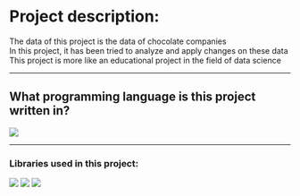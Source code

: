 # Project description:
The data of this project is the data of chocolate companies</br>
In this project, it has been tried to analyze and apply changes on these data</br>
This project is more like an educational project in the field of data science</br>

---

## What programming language is this project written in?
<img src = "https://img.shields.io/badge/Python-f39f37" />

---

### Libraries used in this project:
<img src = "https://img.shields.io/badge/Numpy-f39f37" /> <img src = "https://img.shields.io/badge/Pandas-f39f37" /> <img src = "https://img.shields.io/badge/Seaborn-f39f37" />
